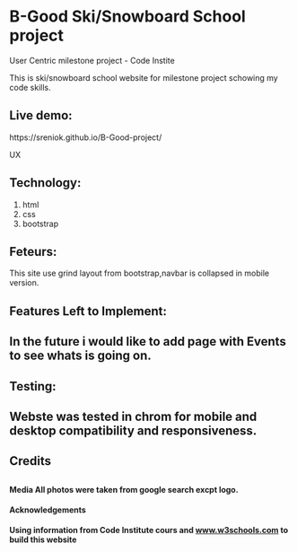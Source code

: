 <h1>B-Good Ski/Snowboard School project</h1>

User Centric milestone project - Code Instite

This is ski/snowboard school website for milestone project schowing my code skills.

<h2>Live demo:</h2>
https://sreniok.github.io/B-Good-project/

<hh2>UX</h2>

<h2>Technology:</h2>

1. html
2. css
3. bootstrap

<h2>Feteurs:</h2>

This site use grind layout from bootstrap,navbar is collapsed in mobile version.


<h2>Features Left to Implement:<h2>

In the future i would like to add page with Events to see whats is going on.

<h2>Testing:<h2>

Webste was tested in chrom for mobile and desktop compatibility and responsiveness. 

<h2>Credits<h2>

<h4>Media<h/4>
All photos were taken from google search excpt logo.

<h4>Acknowledgements</h4>

Using information from Code Institute cours and www.w3schools.com to build this website